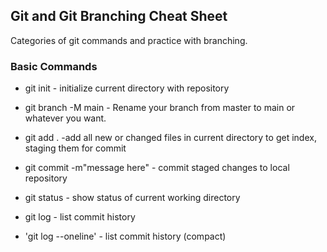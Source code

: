 ## Git and Git Branching Cheat Sheet

Categories of git commands and practice with branching.
### Basic Commands
* git init - initialize current directory with repository

* git branch -M main - Rename your branch from master to main or whatever you want.

* git add . -add all new or changed files in current directory to get index, staging them for commit

* git commit -m"message here" - commit staged changes to local repository

* git status - show status of current working directory
* git log - list commit history
* 'git log --oneline' - list commit history (compact)
